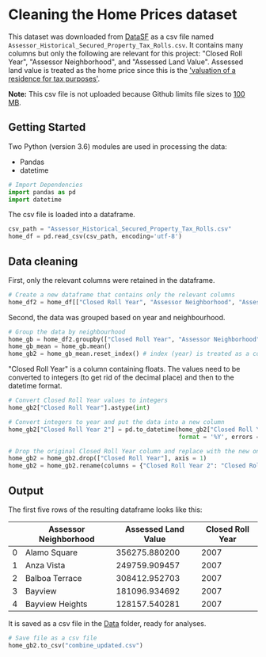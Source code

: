 # Cleaning the Home Prices dataset
This dataset was downloaded from [DataSF](https://data.sfgov.org/Housing-and-Buildings/Assessor-Historical-Secured-Property-Tax-Rolls/wv5m-vpq2) as a csv file named `Assessor_Historical_Secured_Property_Tax_Rolls.csv`. It contains many columns but only the following are relevant for this project: "Closed Roll Year", "Assessor Neighborhood", and "Assessed Land Value". Assessed land value is treated as the home price since this is the ['valuation of a residence for tax purposes'](https://www.investopedia.com/terms/a/assessedvalue.asp).

__Note:__ This csv file is not uploaded because Github limits file sizes to [100 MB](https://help.github.com/articles/what-is-my-disk-quota/).

## Getting Started
Two Python (version 3.6) modules are used in processing the data:
- Pandas
- datetime

```python
# Import Dependencies
import pandas as pd
import datetime
```

The csv file is loaded into a dataframe.

```python
csv_path = "Assessor_Historical_Secured_Property_Tax_Rolls.csv"
home_df = pd.read_csv(csv_path, encoding='utf-8')
```

## Data cleaning
First, only the relevant columns were retained in the dataframe.

```python
# Create a new dataframe that contains only the relevant columns
home_df2 = home_df[["Closed Roll Year", "Assessor Neighborhood", "Assessed Land Value"]]
```

Second, the data was grouped based on year and neighbourhood.

```python
# Group the data by neighbourhood
home_gb = home_df2.groupby(["Closed Roll Year", "Assessor Neighborhood"])
home_gb_mean = home_gb.mean()
home_gb2 = home_gb_mean.reset_index() # index (year) is treated as a column
```

"Closed Roll Year" is a column containing floats. The values need to be converted to integers (to get rid of the decimal place) and then to the datetime format.

```python
# Convert Closed Roll Year values to integers
home_gb2["Closed Roll Year"].astype(int)

# Convert integers to year and put the data into a new column
home_gb2["Closed Roll Year 2"] = pd.to_datetime(home_gb2["Closed Roll Year"].astype(int), 
                                                format = '%Y', errors = 'coerce').dt.year

# Drop the original Closed Roll Year column and replace with the new one.
home_gb2 = home_gb2.drop(["Closed Roll Year"], axis = 1)
home_gb2 = home_gb2.rename(columns = {"Closed Roll Year 2": "Closed Roll Year"})
```

## Output
The first five rows of the resulting dataframe looks like this:

||Assessor Neighborhood|Assessed Land Value|Closed Roll Year|
|---|---|---|---|
|0|Alamo Square|356275.880200|2007|
|1|Anza Vista|249759.909457|2007|
|2|Balboa Terrace|308412.952703|2007|
|3|Bayview|181096.934692|2007|
|4|Bayview Heights|128157.540281|2007|

It is saved as a csv file in the [Data](https://github.com/rochiecuevas/shared_accommodations/tree/master/Data) folder, ready for analyses.

```python
# Save file as a csv file
home_gb2.to_csv("combine_updated.csv")
```